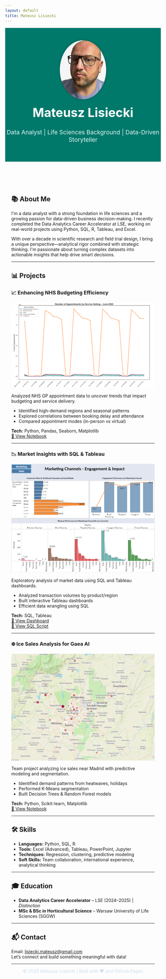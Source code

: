 ```yaml
---
layout: default
title: Mateusz Lisiecki
---
```


<!-- Custom styles -->
<style>
/* Custom header styles */
header {
  background-color: #00796b; /* Lovley green-blue background */
  color: white;
  text-align: center;
  padding: 40px 0;
  position: relative;
}

header img {
  width: 150px;
  border-radius: 50%;
  box-shadow: 0 0 10px rgba(0, 0, 0, 0.25);
}

header h1 {
  margin-top: 15px;
  font-size: 2.5rem;
  font-weight: bold;
}

header p {
  font-size: 1.2rem;
  color: #d9f6f6;
}

/* Adjusting the section below the header */
.main-content {
  padding: 20px;
}
</style>

<!-- Custom Header Section -->
<header>
  <img src="My_picture.png" alt="Mateusz Lisiecki" />
  <h1>Mateusz Lisiecki</h1>
  <p>Data Analyst | Life Sciences Background | Data-Driven Storyteller</p>
</header>

<!-- Main Content -->
<div class="main-content">

## 📚 About Me

I'm a data analyst with a strong foundation in life sciences and a growing passion for data-driven business decision-making. I recently completed the Data Analytics Career Accelerator at LSE, working on real-world projects using Python, SQL, R, Tableau, and Excel.

With over a decade in scientific research and field trial design, I bring a unique perspective—analytical rigor combined with strategic thinking. I'm passionate about turning complex datasets into actionable insights that help drive smart decisions.

---

## 📊 Projects

### 📈 Enhancing NHS Budgeting Efficiency

![NHS Project Chart](NHS.png)

Analyzed NHS GP appointment data to uncover trends that impact budgeting and service delivery.

- Identified high-demand regions and seasonal patterns  
- Explored correlations between booking delay and attendance  
- Compared appointment modes (in-person vs virtual)

**Tech:** Python, Pandas, Seaborn, Matplotlib  
[📂 View Notebook](https://github.com/MatLis-Purple/Projects/blob/main/NHS_Appoinments_Analysis.ipynb)

---

### 📉 Market Insights with SQL & Tableau

![Market Insights Chart](2MArket.png)

Exploratory analysis of market data using SQL and Tableau dashboards.

- Analyzed transaction volumes by product/region  
- Built interactive Tableau dashboards  
- Efficient data wrangling using SQL

**Tech:** SQL, Tableau  
[🧠 View Dashboard](https://public.tableau.com/app/profile/mateusz.lisiecki/viz/2Market_17421990875850/Dashboard1)  
[📄 View SQL Script](https://github.com/MatLis-Purple/Projects/blob/main/2Market_Exploratory_Analysis.sql)

---

### ❄️ Ice Sales Analysis for Gaea AI

![Gaea AI Project Chart](GAEA_AI.png)

Team project analyzing ice sales near Madrid with predictive modeling and segmentation.

- Identified demand patterns from heatwaves, holidays  
- Performed K-Means segmentation  
- Built Decision Trees & Random Forest models

**Tech:** Python, Scikit-learn, Matplotlib  
[📂 View Notebook](https://github.com/MatLis-Purple/Projects/blob/main/Gaea_AI_Analysis_CLEAN.ipynb)

---

## 🛠️ Skills

- **Languages:** Python, SQL, R  
- **Tools:** Excel (Advanced), Tableau, PowerPoint, Jupyter  
- **Techniques:** Regression, clustering, predictive modeling  
- **Soft Skills:** Team collaboration, international experience, analytical thinking

---

## 🎓 Education

- **Data Analytics Career Accelerator** – LSE (2024–2025) | _Distinction_  
- **MSc & BSc in Horticultural Science** – Warsaw University of Life Sciences (SGGW)

---

## 📬 Contact

Email: [lisiecki.mateusz@gmail.com](mailto:lisiecki.mateusz@gmail.com)  
Let’s connect and build something meaningful with data!

---

<div style="text-align: center; font-size: 0.9rem; color: #cde;">
  © 2025 Mateusz Lisiecki | Built with ❤️ and GitHub Pages
</div>

</div> <!-- End of main content -->
